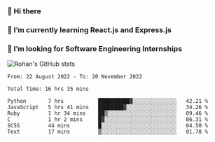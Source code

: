 ### 👋 Hi there 

<!--
**rohznmdev/rohznmdev** is a ✨ _special_ ✨ repository because its `README.md` (this file) appears on your GitHub profile.

Here are some ideas to get you started:

- 🔭 I’m currently working on ...
- 🌱 I’m currently learning Ruby and Ruby on Rails
- 👯 I’m looking to collaborate on ...
- 🤔 I’m looking for help with ...
- 💬 Ask me about ...
- 📫 How to reach me: ...
- 😄 Pronouns: ...
- ⚡ Fun fact: ...
-->
### 🌱 I’m currently learning React.js and Express.js
### 🤔 I’m looking for Software Engineering Internships
![Rohan's GitHub stats](https://github-readme-stats.vercel.app/api?username=rohznmdev&theme=dark&show_icons=true)

<!--START_SECTION:waka-->

```text
From: 22 August 2022 - To: 20 November 2022

Total Time: 16 hrs 35 mins

Python       7 hrs           ██████████▓░░░░░░░░░░░░░░   42.21 %
JavaScript   5 hrs 41 mins   ████████▓░░░░░░░░░░░░░░░░   34.26 %
Ruby         1 hr 34 mins    ██▒░░░░░░░░░░░░░░░░░░░░░░   09.46 %
C            1 hr 2 mins     █▓░░░░░░░░░░░░░░░░░░░░░░░   06.31 %
SCSS         44 mins         █░░░░░░░░░░░░░░░░░░░░░░░░   04.50 %
Text         17 mins         ▒░░░░░░░░░░░░░░░░░░░░░░░░   01.78 %
```

<!--END_SECTION:waka-->
